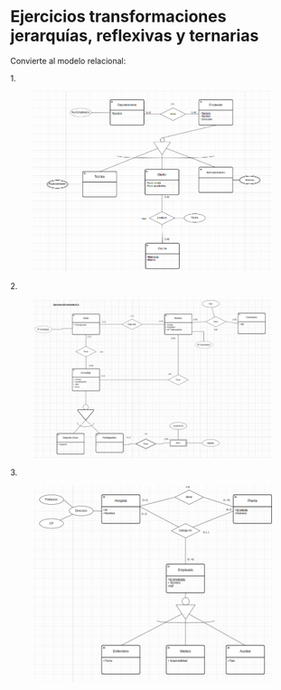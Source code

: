 # Ejercicios transformaciones jerarquías, reflexivas y ternarias

Convierte al modelo relacional:

1\.

<figure><img src="../../../.gitbook/assets/image (18).png" alt=""><figcaption></figcaption></figure>

2\.

<figure><img src="../../../.gitbook/assets/image.png" alt=""><figcaption></figcaption></figure>



3\.

<figure><img src="../../../.gitbook/assets/image (17).png" alt=""><figcaption></figcaption></figure>

